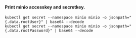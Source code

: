 #### Print minio accesskey and secretkey.
```hcl
kubectl get secret --namespace minio minio -o jsonpath="{.data.rootUser}" | base64 --decode
kubectl get secret --namespace minio minio -o jsonpath="{.data.rootPassword}" | base64 --decode
```